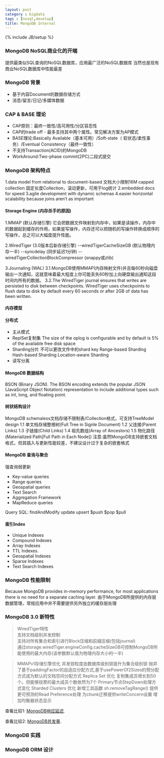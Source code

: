 ```yaml
---
layout: post
category : bigdata
tags : [nosql,develop]
title: MongoDB Internal
---
```

{% include JB/setup %}


### MongoDB NoSQL商业化的开端

提供最类似SQL查询的NoSQL数据库，应用最广泛的NoSQL数据库
当然也是现有商业NoSQL数据库中性能最差
 
### MongoDB 背景

- 基于内容Document的数据存储方式
- 消息/留言/日记/多媒体数据

### CAP & BASE 理论

- CAP原则：最终一致性/高可用性/分区容忍性
- CAP的trade off - 最多支持其中两个属性。常见解决方案为AP模式
- BASE理论:Basically Available（基本可用）/Soft-state（ 软状态/柔性事务）/Eventual Consistency（最终一致性）
- 不支持Transaction(ACID)的MongoDB
- WorkAround:Two-phase commit(2PC)二段式提交

### MongoDB 架构特点

1.data model from relational to document-based
文档大小限制16M
capped collection 固定长度Collection，滚动更新，可用于log统计
2.embedded docs for speed
3.agile development with dynamic schemas
4.easier horizontal scalability because joins aren’t as important

#### Storage Engine (内存杀手的原因)

1.MMAP (默认存储引擎)
它会把数据文件映射到内存中，如果是读操作，内存中的数据起到缓存的作用，如果是写操作，内存还可以把随机的写操作转换成顺序的写操作，总之可以大幅度提升性能。

2.WiredTiger (3.0版本后新存储引擎)
--wiredTigerCacheSizeGB (默认物理内存一半)
--syncdelay (同步延迟1分钟)
--wiredTigerCollectionBlockCompressor (snappy或zlib)

3.Journaling (WAL)
3.1.MongoDB使用MMAP(内存映射文件)并且每60秒向磁盘输出一次通知，这就意味着最大程度上你可能丢失60秒加上向硬盘输出通知这段时间内所有的数据。
3.2.The WiredTiger journal ensures that writes are persisted to disk between checkpoints.
WiredTiger uses checkpoints to flush data to disk by default every 60 seconds or after 2GB of data has been written.

#### 内存模型

#### 分布式
* 主从模式
* ReplSet复制集
   	 The size of the oplog is configurable and by default is 5% of the available free disk space
* Sharding分片
   	不可以更改文件中的shard key
   	Range-based Sharding
   	Hash-based Sharding
   	Location-aware Sharding
* 读写分离
 

#### MongoDB 数据结构

BSON (Binary JSON). 
The BSON encoding extends the popular JSON (JavaScript Object Notation) representation to include additional types such as int, long, and floating point.

#### 树状结构设计

MongoDB schemaless文档存储不限制表/Collection格式，可支持TreeModel design
1.1  单文档存储整根树(Full Tree in Signle Document)
1.2  父连接(Parent Links)
1.3  子链接(Child Links)
1.4  祖先数组(Array of Ancestors)
1.5  物化路径(Materialized Path[Full Path in Each Node])
注意:虽然MongoDB支持嵌套文档格式，但其插入与更新性能较差，不建议设计过于复杂的嵌套格式

#### MongoDB 查询与聚合

强查询弱更新
- Key-value queries
- Range queries
- Geospatial queries
- Text Search
- Aggregation Framework
- MapReduce queries
 
Query SQL:
findAndModify
update
upsert
$push
$pop
$pull

#### 索引Index

- Unique Indexes
- Compound Indexes
- Array Indexes
- TTL Indexes.
- Geospatial Indexes
- Sparse Indexes
- Text Search Indexes

### MongoDB 性能限制

Because MongoDB provides in-memory performance, for most applications there is no need for a separate caching layer.
由于MongoDB所提供的内存层数据管理，常规应用中并不需要提供另外独立的缓存层处理

### MongoDB 3.0 新特性

>	WiredTiger特性  
>	支持文档级别并发控制  
>	支持对所有集合和索引进行Block压缩和前缀压缩(包括journal)  
>	通过storage.wiredTiger.engineConfig.cacheSizeGB可控制MongoDB所能使用的最大内存(该参数默认值为物理内存大小的一半)  

>	MMAPv1存储引擎优化
>	并发锁粒度由数据库级别锁提升为集合级别锁
>	抛弃了基于paddingFactor的自适应分配方式,基于usePowerOf2Sizes的预分配方式成为默认的文档空间分配方式
>	Replica Set 优化
>	复制集成员增长到50个。但能够投票的最大成员个数依然为7个
>	Primary节点StepDown处理方式变化
>	Sharded Clusters 优化
>	新增工具函数 sh.removeTagRange()
>	提供更可预测的Read Preference处理
>	为chunk迁移提供writeConcern设置
>	增加均衡器状态显示


查看比较1: [MongoDB响应延迟](../_includes/MongoLatency.png).

查看比较2: [MongoDB并发量](../_includes/MongoDBOpsSec.png).


### MongoDB 实践

### MongoDB ORM 设计


